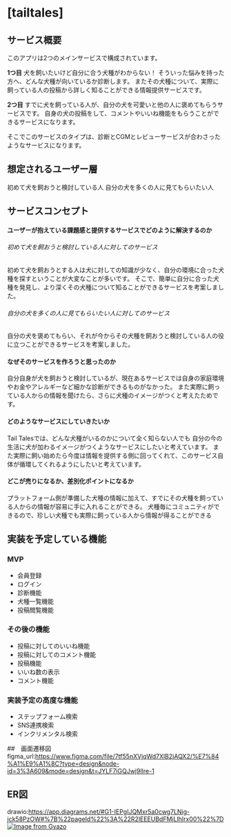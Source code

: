 # [tailtales]

## サービス概要
このアプリは2つのメインサービスで構成されています。

**1つ目**
犬を飼いたいけど自分に合う犬種がわからない！
そういった悩みを持った方へ、どんな犬種が向いているか診断します。
またその犬種について、実際に飼っている人の投稿から詳しく知ることができる情報提供サービスです。

**2つ目**
すでに犬を飼っている人が、自分の犬を可愛いと他の人に褒めてもらうサービスです。
自身の犬の投稿をして、コメントやいいね機能をもらうことができるサービスになります。

そこでこのサービスのタイプは、診断とCGMとレビューサービスが合わさったようなサービスになります。


## 想定されるユーザー層
初めて犬を飼おうと検討している人
自分の犬を多くの人に見てもらいたい人


## サービスコンセプト
#### ユーザーが抱えている課題感と提供するサービスでどのように解決するのか
###### 初めて犬を飼おうと検討している人に対してのサービス
初めて犬を飼おうとする人は犬に対しての知識が少なく、自分の環境に合った犬種を探すということが大変なことが多いです。
そこで、簡単に自分に合った犬種を発見し、より深くその犬種について知ることができるサービスを考案しました。

###### 自分の犬を多くの人に見てもらいたい人に対してのサービス
自分の犬を褒めてもらい、それが今からその犬種を飼おうと検討している人の役に立つことができるサービスを考案しました。

#### なぜそのサービスを作ろうと思ったのか
自分自身が犬を飼おうと検討しているが、現在あるサービスでは自身の家庭環境やお金やアレルギーなど細かな診断ができるものがなかった。
また実際に飼っている人からの情報を聞けたら、さらに犬種のイメージがつくと考えたためです。

#### どのようなサービスにしていきたいか
Tail Talesでは、どんな犬種がいるのかについて全く知らない人でも
自分の今の生活に犬が加わるイメージがつくようなサービスにしたいと考えています。
また実際に飼い始めたら今度は情報を提供する側に回ってくれて、このサービス自体が循環してくれるようにしたいと考えています。

#### どこが売りになるか、差別化ポイントになるか
プラットフォーム側が準備した犬種の情報に加えて、すでにその犬種を飼っている人からの情報が容易に手に入れることができる。
犬種毎にコミュニティができるので、珍しい犬種でも実際に飼っている人から情報が得ることができる


## 実装を予定している機能
### MVP
* 会員登録
* ログイン
* 診断機能
* 犬種一覧機能
* 投稿閲覧機能

### その後の機能
* 投稿に対してのいいね機能
* 投稿に対してのコメント機能
* 投稿機能
* いいね数の表示
* コメント機能

### 実装予定の高度な機能
* ステップフォーム検索
* SNS連携検索
* インクリメンタル検索

##　画面遷移図
figma_url:https://www.figma.com/file/7tf55nXVjqWd7XlB2jAQX2/%E7%84%A1%E9%A1%8C?type=design&node-id=3%3A609&mode=design&t=JYLF7iGQJwj9lIre-1

## ER図
drawio:https://app.diagrams.net/#G1-IEPgIJQMxr5a0cwg7LNig-jck58PzOW#%7B%22pageId%22%3A%22R2lEEEUBdFMjLlhIrx00%22%7D
[![Image from Gyazo](https://i.gyazo.com/d57710d74fefce8a6af0f78de85da1d6.png)](https://gyazo.com/d57710d74fefce8a6af0f78de85da1d6)